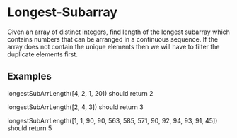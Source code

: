 # Longest-Subarray

Given an array of dis­tinct inte­gers, find length of the longest sub­ar­ray which con­tains num­bers that can be arranged in a con­tin­u­ous sequence. If the array does not con­tain the unique ele­ments then we will have to fil­ter the dupli­cate ele­ments first.

## Examples

longestSubArrLength([4, 2, 1, 20]) should return 2

longestSubArrLength([2, 4, 3]) should return 3

longestSubArrLength([1, 1, 90, 90, 563, 585, 571, 90, 92, 94, 93, 91, 45]) should return 5